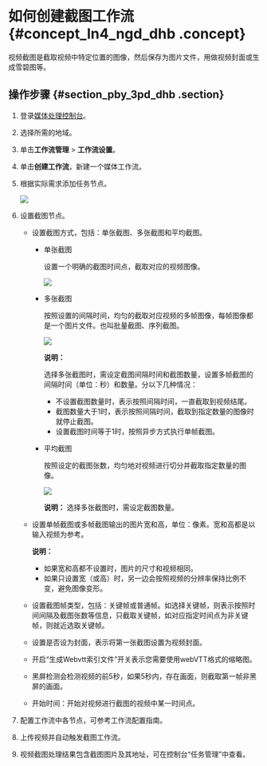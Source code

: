 # 如何创建截图工作流 {#concept_ln4_ngd_dhb .concept}

视频截图是截取视频中特定位置的图像，然后保存为图片文件，用做视频封面或生成雪碧图等。

## 操作步骤 {#section_pby_3pd_dhb .section}

1.  登录[媒体处理控制台](https://mps.console.aliyun.com)。
2.  选择所需的地域。
3.  单击**工作流管理** \> **工作流设置**。
4.  单击**创建工作流**，新建一个媒体工作流。
5.  根据实际需求添加任务节点。

    ![](http://static-aliyun-doc.oss-cn-hangzhou.aliyuncs.com/assets/img/141154/155532110740971_zh-CN.jpg)

6.  设置截图节点。
    -   设置截图方式，包括：单张截图、多张截图和平均截图。
        -   单张截图

            设置一个明确的截图时间点，截取对应的视频图像。

            ![](http://static-aliyun-doc.oss-cn-hangzhou.aliyuncs.com/assets/img/141154/155532110940972_zh-CN.jpg)

        -   多张截图

            按照设置的间隔时间，均匀的截取对应视频的多帧图像，每帧图像都是一个图片文件。也叫批量截图、序列截图。

            ![](http://static-aliyun-doc.oss-cn-hangzhou.aliyuncs.com/assets/img/141154/155532110940973_zh-CN.jpg)

            **说明：** 

            选择多张截图时，需设定截图间隔时间和截图数量，设置多帧截图的间隔时间（单位：秒）和数量。分以下几种情况：

            -   不设置截图数量时，表示按照间隔时间，一直截取到视频结尾。
            -   截图数量大于1时，表示按照间隔时间，截取到指定数量的图像时就停止截图。
            -   设置截图时间等于1时，按照异步方式执行单帧截图。
        -   平均截图

            按照设定的截图张数，均匀地对视频进行切分并截取指定数量的图像。

            ![](http://static-aliyun-doc.oss-cn-hangzhou.aliyuncs.com/assets/img/141154/155532110940974_zh-CN.jpg)

            **说明：** 选择多张截图时，需设定截图数量。

    -   设置单帧截图或多帧截图输出的图片宽和高，单位：像素。宽和高都是以输入视频为参考。

        **说明：** 

        -   如果宽和高都不设置时，图片的尺寸和视频相同。
        -   如果只设置宽（或高）时，另一边会按照视频的分辨率保持比例不变，避免图像变形。
    -   设置截图帧类型，包括：关键帧或普通帧。如选择关键帧，则表示按照时间间隔及截图张数等信息，只截取关键帧，如对应指定时间点为非关键帧，则就近选取关键帧。
    -   设置是否设为封面，表示将第一张截图设置为视频封面。
    -   开启“生成Webvtt索引文件”开关表示您需要使用webVTT格式的缩略图。
    -   黑屏检测会检测视频的前5秒，如果5秒内，存在画面，则截取第一帧非黑屏的画面。
    -   开始时间：开始对视频进行截图的视频中某一时间点。
7.  配置工作流中各节点，可参考工作流配置指南。
8.  上传视频并自动触发截图工作流。
9.  视频截图处理结果包含截图图片及其地址，可在控制台“任务管理”中查看。

